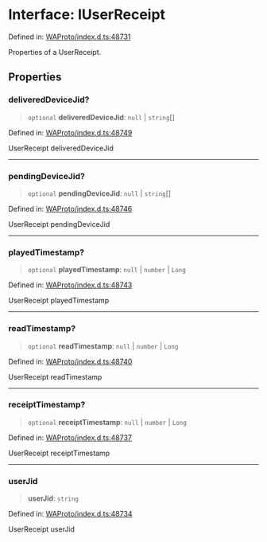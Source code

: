 # Interface: IUserReceipt

Defined in: [WAProto/index.d.ts:48731](https://github.com/Fokusdotid/Baileys/blob/c2e37a764497a58082d1525ba2f083f341e3eefa/WAProto/index.d.ts#L48731)

Properties of a UserReceipt.

## Properties

### deliveredDeviceJid?

> `optional` **deliveredDeviceJid**: `null` \| `string`[]

Defined in: [WAProto/index.d.ts:48749](https://github.com/Fokusdotid/Baileys/blob/c2e37a764497a58082d1525ba2f083f341e3eefa/WAProto/index.d.ts#L48749)

UserReceipt deliveredDeviceJid

***

### pendingDeviceJid?

> `optional` **pendingDeviceJid**: `null` \| `string`[]

Defined in: [WAProto/index.d.ts:48746](https://github.com/Fokusdotid/Baileys/blob/c2e37a764497a58082d1525ba2f083f341e3eefa/WAProto/index.d.ts#L48746)

UserReceipt pendingDeviceJid

***

### playedTimestamp?

> `optional` **playedTimestamp**: `null` \| `number` \| `Long`

Defined in: [WAProto/index.d.ts:48743](https://github.com/Fokusdotid/Baileys/blob/c2e37a764497a58082d1525ba2f083f341e3eefa/WAProto/index.d.ts#L48743)

UserReceipt playedTimestamp

***

### readTimestamp?

> `optional` **readTimestamp**: `null` \| `number` \| `Long`

Defined in: [WAProto/index.d.ts:48740](https://github.com/Fokusdotid/Baileys/blob/c2e37a764497a58082d1525ba2f083f341e3eefa/WAProto/index.d.ts#L48740)

UserReceipt readTimestamp

***

### receiptTimestamp?

> `optional` **receiptTimestamp**: `null` \| `number` \| `Long`

Defined in: [WAProto/index.d.ts:48737](https://github.com/Fokusdotid/Baileys/blob/c2e37a764497a58082d1525ba2f083f341e3eefa/WAProto/index.d.ts#L48737)

UserReceipt receiptTimestamp

***

### userJid

> **userJid**: `string`

Defined in: [WAProto/index.d.ts:48734](https://github.com/Fokusdotid/Baileys/blob/c2e37a764497a58082d1525ba2f083f341e3eefa/WAProto/index.d.ts#L48734)

UserReceipt userJid

